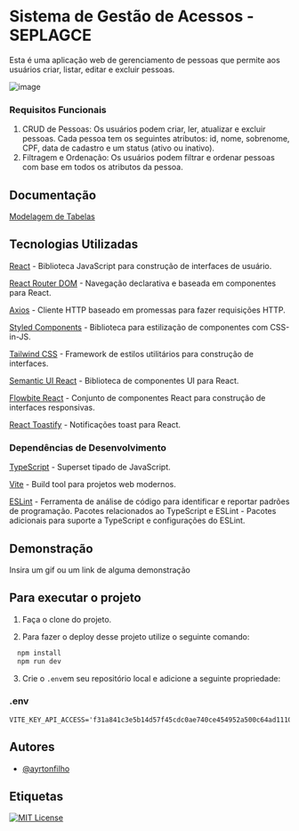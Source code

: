 
# Sistema de Gestão de Acessos - SEPLAGCE
Esta é uma aplicação web de gerenciamento de pessoas que permite aos usuários criar, listar, editar e excluir pessoas.

![image](https://github.com/ayrtonfilho/front-react.seplag.ce/assets/71043862/36cc1295-fd24-435e-a615-6511f67f2719)

### Requisitos Funcionais
1. CRUD de Pessoas: Os usuários podem criar, ler, atualizar e excluir pessoas. Cada pessoa tem os seguintes atributos: id, nome, sobrenome, CPF, data de cadastro e um status (ativo ou inativo).
2. Filtragem e Ordenação: Os usuários podem filtrar e ordenar pessoas com base em todos os atributos da pessoa.
## Documentação

[Modelagem de Tabelas](https://drawsql.app/teams/af-software-engineer/diagrams/seplag-ce-desafio-tecnico)


## Tecnologias Utilizadas

[React](https://reactjs.org/) - Biblioteca JavaScript para construção de interfaces de usuário.

[React Router DOM](https://reactrouter.com/) - Navegação declarativa e baseada em componentes para React.

[Axios](https://axios-http.com/) - Cliente HTTP baseado em promessas para fazer requisições HTTP.

[Styled Components](https://styled-components.com/) - Biblioteca para estilização de componentes com CSS-in-JS.

[Tailwind CSS](https://tailwindcss.com/) - Framework de estilos utilitários para construção de interfaces.

[Semantic UI React](https://react.semantic-ui.com/) - Biblioteca de componentes UI para React.

[Flowbite React](https://www.flowbite-react.com/) - Conjunto de componentes React para construção de interfaces responsivas.

[React Toastify](https://fkhadra.github.io/react-toastify/introduction/) - Notificações toast para React.

### Dependências de Desenvolvimento

[TypeScript](https://www.typescriptlang.org/) - Superset tipado de JavaScript.

[Vite](https://vitejs.dev/) - Build tool para projetos web modernos.

[ESLint](https://eslint.org/) - Ferramenta de análise de código para identificar e reportar padrões de programação.
Pacotes relacionados ao TypeScript e ESLint - Pacotes adicionais para suporte a TypeScript e configurações do ESLint.
## Demonstração

Insira um gif ou um link de alguma demonstração


## Para executar o projeto

1. Faça o clone do projeto.

2. Para fazer o deploy desse projeto utilize o seguinte comando:

```bash
  npm install
  npm run dev
```

3. Crie o ```.env```em seu repositório local e adicione a seguinte propriedade:

### .env

```properties
VITE_KEY_API_ACCESS='f31a841c3e5b14d57f45cdc0ae740ce454952a500c64ad11103af1cb9e7d972e35017645002bc2e4066a243bcd3238f5cafd7e3728afc44bda436c4c0ddba7e2'
```

## Autores

- [@ayrtonfilho](https://www.github.com/ayrtonfilho)


## Etiquetas

[![MIT License](https://img.shields.io/badge/License-MIT-green.svg)](https://choosealicense.com/licenses/mit/)

